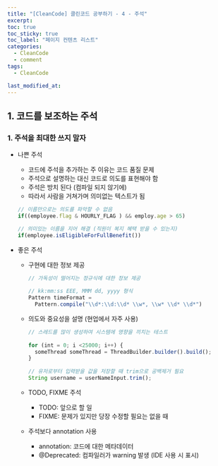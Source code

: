 ```yaml
---
title: "[CleanCode] 클린코드 공부하기 - 4 - 주석"
excerpt:
toc: true
toc_sticky: true
toc_label: "페이지 컨텐츠 리스트"
categories:
  - CleanCode
  - comment
tags:
  - CleanCode

last_modified_at:
---
```


## **1. 코드를 보조하는 주석**

### 1. 주석을 최대한 쓰지 말자

- 나쁜 주석

  - 코드에 주석을 추가하는 주 이유는 코드 품질 문제
  - 주석으로 설명하는 대신 코드로 의도를 표현해야 함
  - 주석은 방치 된다 (컴파일 되지 않기에)
  - 따라서 사람을 거쳐가며 의미없는 텍스트가 됨

  ```javascript
  // 이름만으로는 의도를 파악할 수 없음
  if((employee.flag & HOURLY_FLAG ) && employ.age > 65)
  
  // 의미있는 이름을 지어 해결 (직원이 복지 혜택 받을 수 있는지)
  if(employee.isEligibleForFullBenefit())
  ```

- 좋은 주석

  - 구현에 대한 정보 제공
    ```javascript
    // 가독성이 떨어지는 정규식에 대한 정보 제공
      
    // kk:mm:ss EEE, MMM dd, yyyy 형식
    Pattern timeFormat = 
      Pattern.compile("\\d*:\\d:\\d* \\w*, \\w* \\d* \\d*")  
    ```
  - 의도와 중요성을 설명 (현업에서 자주 사용)
    ```javascript
    // 스레드를 많이 생성하여 시스템에 영향을 끼치는 테스트
      
    for (int = 0; i <25000; i++) {
      someThread someThread = ThreadBuilder.builder().build();
    }
      
    // 유저로부터 입력받을 값을 저장할 때 trim으로 공백제거 필요
    String username = userNameInput.trim();
    ```
  - TODO, FIXME 주석
    - TODO: 앞으로 할 일
    - FIXME: 문제가 있지만 당장 수정할 필요는 없을 때

  - 주석보다 annotation 사용
    - annotation: 코드에 대한 메타데이터
    - @Deprecated: 컴파일러가 warning 발생 (IDE 사용 시 표시)
